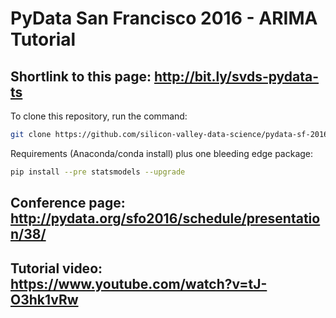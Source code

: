 # PyData San Francisco 2016 - ARIMA Tutorial

## Shortlink to this page: http://bit.ly/svds-pydata-ts

To clone this repository, run the command:
```bash
git clone https://github.com/silicon-valley-data-science/pydata-sf-2016-arima-tutorial
```

Requirements (Anaconda/conda install) plus one bleeding edge package:
```bash
pip install --pre statsmodels --upgrade
```

## Conference page: http://pydata.org/sfo2016/schedule/presentation/38/

## Tutorial video: https://www.youtube.com/watch?v=tJ-O3hk1vRw
